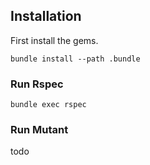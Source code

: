 ## Installation
First install the gems.
```
bundle install --path .bundle
```

### Run Rspec
```
bundle exec rspec
```

### Run Mutant
todo